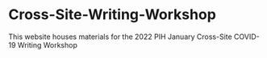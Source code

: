 # Cross-Site-Writing-Workshop
This website houses materials for the 2022 PIH January Cross-Site COVID-19 Writing Workshop

